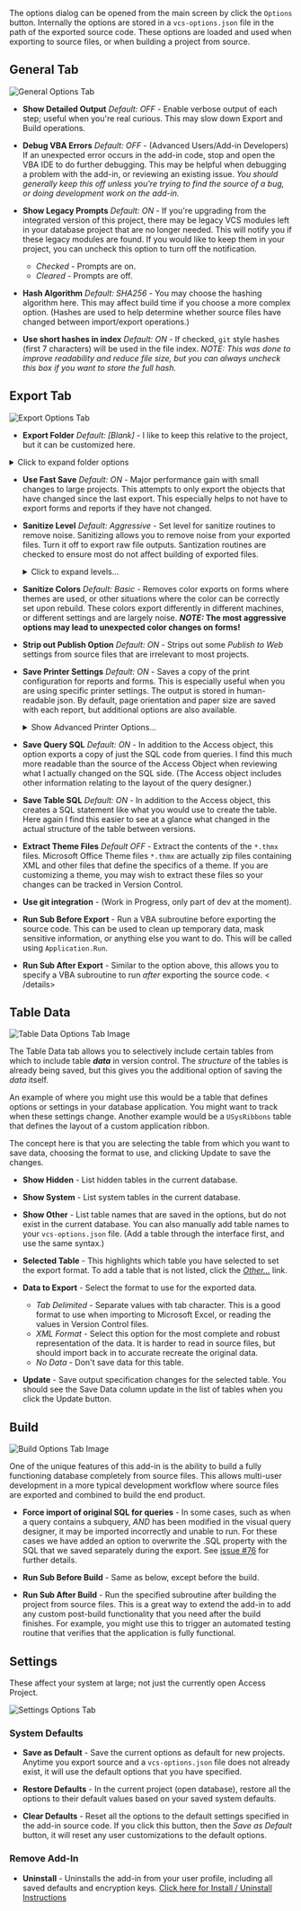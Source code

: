 The options dialog can be opened from the main screen by click the `Options` button. Internally the options are stored in a `vcs-options.json` file in the path of the exported source code. These options are loaded and used when exporting to source files, or when building a project from source.

## General Tab
![General Options Tab](img/options-general.jpg)

 * **Show Detailed Output** *Default: OFF* - Enable verbose output of each step; useful when you're real curious. This may slow down Export and Build operations.

 * **Debug VBA Errors** *Default: OFF* - (Advanced Users/Add-in Developers) If an unexpected error occurs in the add-in code, stop and open the VBA IDE to do further debugging. This may be helpful when debugging a problem with the add-in, or reviewing an existing issue. *You should generally keep this off unless you're trying to find the source of a bug, or doing development work on the add-in.*

 * **Show Legacy Prompts** *Default: ON* - If you're upgrading from the integrated version of this project, there may be legacy VCS modules left in your database project that are no longer needed. This will notify you if these legacy modules are found. If you would like to keep them in your project, you can uncheck this option to turn off the notification. 

   * *Checked* - Prompts are on.
   * *Cleared* - Prompts are off. 
<p>

 * **Hash Algorithm** *Default: SHA256* - You may choose the hashing algorithm here. This may affect build time if you choose a more complex option. (Hashes are used to help determine whether source files have changed between import/export operations.)

 * **Use short hashes in index** *Default: ON* - If checked, `git` style hashes (first 7 characters) will be used in the file index. *NOTE: This was done to improve readability and reduce file size, but you can always uncheck this box if you want to store the full hash.*

<p>
<p>

## Export Tab
![Export Options Tab](img/options-export.jpg) 

 * **Export Folder** *Default: [Blank]* - I like to keep this relative to the project, but it can be customized here.
 <details><summary>Click to expand folder options</summary>
 
    * *[Blank]* - Use default name of `/[database.accdb].src`, i.e. `/Test.accdb.src`
    * *Relative Path* - Prefix folder name with a backslash. For example, to export source into a subfolder called `Source`, you would enter `\Source` in this box.
    * *Absolute Path* - You may also use a full path name to a folder. I.e. `W:\Git\Projects\Vehicles Database`
    * *Placeholder* - In combination with the above options, you may also use a `%dbName%` [placeholder](https://github.com/joyfullservice/msaccess-vcs-integration/issues/139) to use the database filename in a custom path. I.e. `\src\%dbName%.src\`
</details>

 * **Use Fast Save** *Default: ON* - Major performance gain with small changes to large projects. This attempts to only export the objects that have changed since the last export. This especially helps to not have to export forms and reports if they have not changed. 

 * **Sanitize Level** *Default: Aggressive* - Set level for sanitize routines to remove noise. Sanitizing allows you to remove noise from your exported files. Turn it off to export raw file outputs. Santization routines are checked to ensure most do not affect building of exported files.<details><summary>Click to expand levels...</summary>
    **_NOTE:_ If you set Sanitize level to "*None (Off)*", none of the Sanitize Options (Sanitize Color, Strip out publish, etc.) will be used.**
   * *None (Off)* Turn off sanitization, export raw files. These may not import properly, but they may be useful when trying to troubleshoot. _**Note:** Files will still be converted to UTF-8 or System Codepage encoding depending on Access Version in this mode._
   * *Basic* Only basic sanitization to ensure reliable rebuilding of files.
   * *Aggressive* Remove most exported noise (GUIDs, the like). Removes object GUIDs, name maps, and other data that changes from build to build. (These values are recreated automatically when importing source files.) From a development perspective, these are more like binary artifacts that just add noise to the version control commits, reducing clarity on actual code changes.
   * *Advanced (Beta)* Remove as much as possible. This may lead to unexpected changes upon rebuilding. Features that are still in testing or confirmed to be tempermental may be introduced here prior to being implemented. **_User beware!_**
<p></details>

 * **Sanitize Colors** *Default: Basic* - Removes color exports on forms where themes are used, or other situations where the color can be correctly set upon rebuild. These colors export differently in different machines, or different settings and are largely noise. ***NOTE:* The most aggressive options may lead to unexpected color changes on forms!**

 * **Strip out Publish Option** *Default: ON* - Strips out some *Publish to Web* settings from source files that are irrelevant to most projects.

 * **Save Printer Settings** *Default: ON* - Saves a copy of the print configuration for reports and forms. This is especially useful when you are using specific printer settings. The output is stored in human-readable json. By default, page orientation and paper size are saved with each report, but additional options are also available. <details><summary>Show Advanced Printer Options...</summary>
![Printer Settings Options Screen Image](img/options-printer-settings.jpg)
Note that these options only determine what is *Exported* and saved to the JSON file. Any settings defined in the JSON source file will be applied when the report object is Imported, regardless of the currently specified options.
<p>
<p>
 </details>

 * **Save Query SQL** *Default: ON* - In addition to the Access object, this option exports a copy of just the SQL code from queries. I find this much more readable than the source of the Access Object when reviewing what I actually changed on the SQL side. (The Access object includes other information relating to the layout of the query designer.)

 * **Save Table SQL** *Default: ON* - In addition to the Access object, this creates a SQL statement like what you would use to create the table. Here again I find this easier to see at a glance what changed in the actual structure of the table between versions.

 * **Extract Theme Files** *Default OFF* - Extract the contents of the `*.thmx` files. Microsoft Office Theme files `*.thmx` are actually zip files containing XML and other files that define the specifics of a theme. If you are customizing a theme, you may wish to extract these files so your changes can be tracked in Version Control.

 * **Use git integration** - (Work in Progress, only part of dev at the moment).

 * **Run Sub Before Export** - Run a VBA subroutine before exporting the source code. This can be used to clean up temporary data, mask sensitive information, or anything else you want to do. This will be called using  `Application.Run`.

 * **Run Sub After Export** - Similar to the option above, this allows you to specify a VBA subroutine to run *after* exporting the source code.
< /details>

## Table Data
![Table Data Options Tab Image](img/options-table-data.jpg)

The Table Data tab allows you to selectively include certain tables from which to include table ***data*** in version control. The *structure* of the tables is already being saved, but this gives you the additional option of saving the *data* itself.

An example of where you might use this would be a table that defines options or settings in your database application. You might want to track when these settings change. Another example would be a `USysRibbons` table that defines the layout of a custom application ribbon.

The concept here is that you are selecting the table from which you want to save data, choosing the format to use, and clicking Update to save the changes.

 * **Show Hidden** - List hidden tables in the current database.

 * **Show System** - List system tables in the current database.

 * **Show Other** - List table names that are saved in the options, but do not exist in the current database. You can also manually add table names to your `vcs-options.json` file. (Add a table through the interface first, and use the same syntax.)

 * **Selected Table** - This highlights which table you have selected to set the export format. To add a table that is not listed, click the [*Other...*]() link.

 * **Data to Export** - Select the format to use for the exported data.
   * *Tab Delimited* - Separate values with tab character. This is a good format to use when importing to Microsoft Excel, or reading the values in Version Control files.
   * *XML Format* - Select this option for the most complete and robust representation of the data. It is harder to read in source files, but should import back in to accurate recreate the original data.
   * *No Data* - Don't save data for this table.
<p>

 * **Update** - Save output specification changes for the selected table. You should see the Save Data column update in the list of tables when you click the Update button.

## Build
![Build Options Tab Image](img/options-build.jpg)

One of the unique features of this add-in is the ability to build a fully functioning database completely from source files. This allows multi-user development in a more typical development workflow where source files are exported and combined to build the end product.

 * **Force import of original SQL for queries** - In some cases, such as when a query contains a subquery, _AND_ has been modified in the visual query designer, it may be imported incorrectly and unable to run. For these cases we have added an option to overwrite the .SQL property with the SQL that we saved separately during the export. See [issue #76](https://github.com/joyfullservice/msaccess-vcs-integration/issues/76) for further details.

 * **Run Sub Before Build** - Same as below, except before the build.

 * **Run Sub After Build** - Run the specified subroutine after building the project from source files. This is a great way to extend the add-in to add any custom post-build functionality that you need after the build finishes. For example, you might use this to trigger an automated testing routine that verifies that the application is fully functional.

## Settings
These affect your system at large; not just the currently open Access Project.

![Settings Options Tab](img/options-settings.jpg)
### System Defaults

 * **Save as Default** - Save the current options as default for new projects. Anytime you export source and a `vcs-options.json` file does not already exist, it will use the default options that you have specified.

 * **Restore Defaults** - In the current project (open database), restore all the options to their default values based on your saved system defaults.

 * **Clear Defaults** - Reset all the options to the default settings specified in the add-in source code. If you click this button, then the *Save as Default* button, it will reset any user customizations to the default options.

### Remove Add-In

 * **Uninstall** - Uninstalls the add-in from your user profile, including all saved defaults and encryption keys.
[Click here for Install / Uninstall Instructions](Installation)